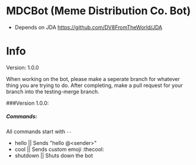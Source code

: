 # MDCBot (Meme Distribution Co. Bot)
- Depends on JDA https://github.com/DV8FromTheWorld/JDA

# Info

Version: 1.0.0

When working on the bot, please make a seperate branch for whatever thing you are trying to do. After completing, make a pull request for your branch into the testing-merge branch.


###Version 1.0.0:

##### Commands:
All commands start with `--`
* hello || Sends \"hello @\<sender>\"
* cool || Sends custom emoji :thecool:
* shutdown || Shuts down the bot
